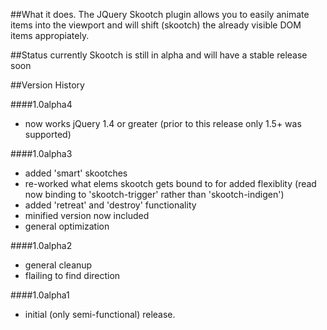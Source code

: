 ##What it does.
The JQuery Skootch plugin allows you to easily animate items into the viewport and will shift (skootch) the already visible DOM items appropiately.  

##Status
currently Skootch is still in alpha and will have a stable release soon

##Version History

####1.0alpha4
- now works jQuery 1.4 or greater (prior to this release only 1.5+ was supported)

####1.0alpha3
- added 'smart' skootches
- re-worked what elems skootch gets bound to for added flexiblity (read now binding to 'skootch-trigger' rather than 'skootch-indigen')
- added 'retreat' and 'destroy' functionality
- minified version now included
- general optimization

####1.0alpha2
- general cleanup
- flailing to find direction

####1.0alpha1
- initial (only semi-functional) release.